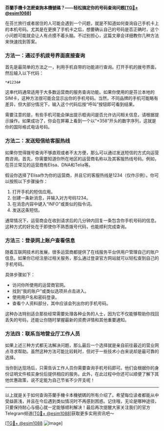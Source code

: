 **芬蘭手機卡怎麽查詢本機號碼？——轻松搞定你的号码查询问题[[TG💪+ @esim1088](https://t.me/s/esim1088)]**

在芬兰旅行或者居住的人可能会遇到一个问题，就是不知道如何查询自己手机卡上的本机号码。尤其是在更换了手机卡之后，想要确认自己的号码是否正确时，这个小问题可能就会让人有点摸不着头脑。不过别担心，这篇文章会详细教你几种方法来快速找到答案。

### 方法一：通过手机拨号界面直接查询

首先是最简单的方法之一，利用手机自带的功能进行查询。打开手机的拨号界面，然后输入以下代码：

```
*#1234#
```

这串代码通常适用于大多数运营商的服务查询功能。如果你使用的是芬兰本地的SIM卡，这种方法很可能会显示出你的手机号码。当然，不同品牌的手机可能略有差异，但大部分情况下，输入这个代码后按“呼叫”按钮即可看到结果。

需要注意的是，有些手机可能会弹出提示框询问是否允许访问相关信息，请根据提示操作。如果成功了，你会在屏幕上看到一个以“+358”开头的数字序列，这就是你的国际格式电话号码。

### 方法二：发送短信给客服热线

如果你觉得拨号查询不够直观或者不太方便，那么可以通过发送短信的方式向运营商咨询。首先，你需要知道你所在地区的运营商名称以及其客服热线号码。例如，在芬兰常见的运营商有Elisa、DNA和Telia等。

假设你选择了Elisa作为你的运营商，并且它的客服热线是1234（仅作示例）。你可以按照以下步骤操作：

1. 打开手机的短信应用。
2. 创建一条新消息，并输入对方号码1234。
3. 在消息内容中键入“INFO”或类似的指令词。
4. 发送这条短信。

通常情况下，运营商会在收到请求后的几分钟内回复一条包含你手机号码的信息。这种方式的好处在于即使你不熟悉拨号代码，也能顺利完成查询。

### 方法三：登录网上账户查看信息

随着互联网技术的发展，很多运营商都提供了在线服务平台供用户管理自己的账户信息。如果你已经注册过相关服务，那么通过登录官方网站就可以轻松查到自己的手机号码。

具体步骤如下：
- 访问你所使用的运营商官网。
- 找到“我的账户”或类似选项并点击进入。
- 使用用户名和密码登录。
- 查看个人资料部分，其中应该会列出你的手机号码。

这种办法特别适合那些经常需要处理各种业务的人士，因为它不仅能够帮助你找回丢失的号码，还能让你随时掌握最新的资费详情和其他重要通知。

### 方法四：联系当地营业厅工作人员

如果上述三种方式都无法解决问题，那么最后一个选择就是亲自前往最近的营业网点寻求帮助。虽然这种方法可能比较耗时，但对于一些技术小白来说却是最可靠的选择。

当你到达现场后，只需告诉工作人员你需要查询手机号码即可。他们会根据你的身份证明文件核实身份后提供相应的服务。此外，在此过程中你还可以顺便了解下其他优惠政策，说不定能为自己节省不少开支呢！

---

以上就是关于如何查询芬蘭手機卡本機號碼的所有介绍了。希望每位读者都能从中受益匪浅，并且在今后遇到类似情况时不再感到困惑。记住哦，无论是哪种途径，只要保持耐心与细心就一定能够顺利解决！最后再次提醒大家关注我们的官方Telegram频道[[TG💪+ @esim1088](https://t.me/s/esim1088)]获取更多实用资讯吧～

[[TG💪+ @esim1088](https://t.me/s/esim1088) ![Image](https://i.postimg.cc/4NQfJmqS/Snipaste-2025-05-13-00-14-12.png)]